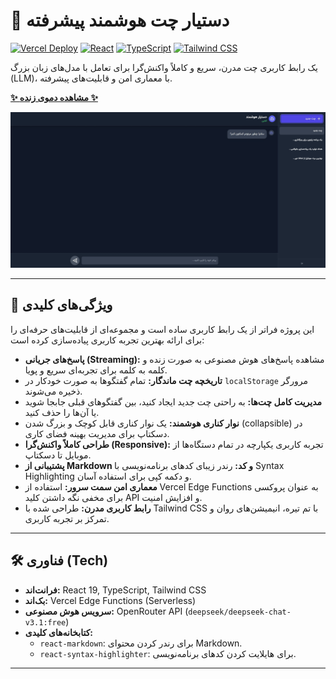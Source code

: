 
# 🚀 دستیار چت هوشمند پیشرفته

[![Vercel Deploy](https://img.shields.io/badge/Deploy%20with-Vercel-black?style=for-the-badge&logo=vercel)](https://ai-chat-three-snowy.vercel.app/)
[![React](https://img.shields.io/badge/React-19-blue?style=for-the-badge&logo=react)](https://react.dev/)
[![TypeScript](https://img.shields.io/badge/TypeScript-5-blue?style=for-the-badge&logo=typescript)](https://www.typescriptlang.org/)
[![Tailwind CSS](https://img.shields.io/badge/Tailwind_CSS-3-38B2AC?style=for-the-badge&logo=tailwind-css)](https://tailwindcss.com/)

یک رابط کاربری چت مدرن، سریع و کاملاً واکنش‌گرا برای تعامل با مدل‌های زبان بزرگ (LLM)، با معماری امن و قابلیت‌های پیشرفته.

**[✨ مشاهده دموی زنده ✨](https://ai-chat-three-snowy.vercel.app/)**

![تصویر پیش‌نمایش برنامه](https://github.com/SkyWeb20/AI-Chat/blob/main/ScreenShot.jpg?raw=true)

---

## 🌟 ویژگی‌های کلیدی

این پروژه فراتر از یک رابط کاربری ساده است و مجموعه‌ای از قابلیت‌های حرفه‌ای را برای ارائه بهترین تجربه کاربری پیاده‌سازی کرده است:

- **پاسخ‌های جریانی (Streaming):** مشاهده پاسخ‌های هوش مصنوعی به صورت زنده و کلمه به کلمه برای تجربه‌ای سریع و پویا.
- **تاریخچه چت ماندگار:** تمام گفتگوها به صورت خودکار در `localStorage` مرورگر ذخیره می‌شوند.
- **مدیریت کامل چت‌ها:** به راحتی چت جدید ایجاد کنید، بین گفتگوهای قبلی جابجا شوید یا آن‌ها را حذف کنید.
- **نوار کناری هوشمند:** یک نوار کناری قابل کوچک و بزرگ شدن (collapsible) در دسکتاپ برای مدیریت بهینه فضای کاری.
- **طراحی کاملاً واکنش‌گرا (Responsive):** تجربه کاربری یکپارچه در تمام دستگاه‌ها از موبایل تا دسکتاپ.
- **پشتیبانی از Markdown و کد:** رندر زیبای کدهای برنامه‌نویسی با Syntax Highlighting و دکمه کپی برای استفاده آسان.
- **معماری امن سمت سرور:** استفاده از Vercel Edge Functions به عنوان پروکسی برای مخفی نگه داشتن کلید API و افزایش امنیت.
- **رابط کاربری مدرن:** طراحی شده با Tailwind CSS با تم تیره، انیمیشن‌های روان و تمرکز بر تجربه کاربری.

---

## 🛠️ فناوری (Tech)

- **فرانت‌اند:** React 19, TypeScript, Tailwind CSS
- **بک‌اند:** Vercel Edge Functions (Serverless)
- **سرویس هوش مصنوعی:** OpenRouter API (`deepseek/deepseek-chat-v3.1:free`)
- **کتابخانه‌های کلیدی:**
  - `react-markdown`: برای رندر کردن محتوای Markdown.
  - `react-syntax-highlighter`: برای هایلایت کردن کدهای برنامه‌نویسی.

---

